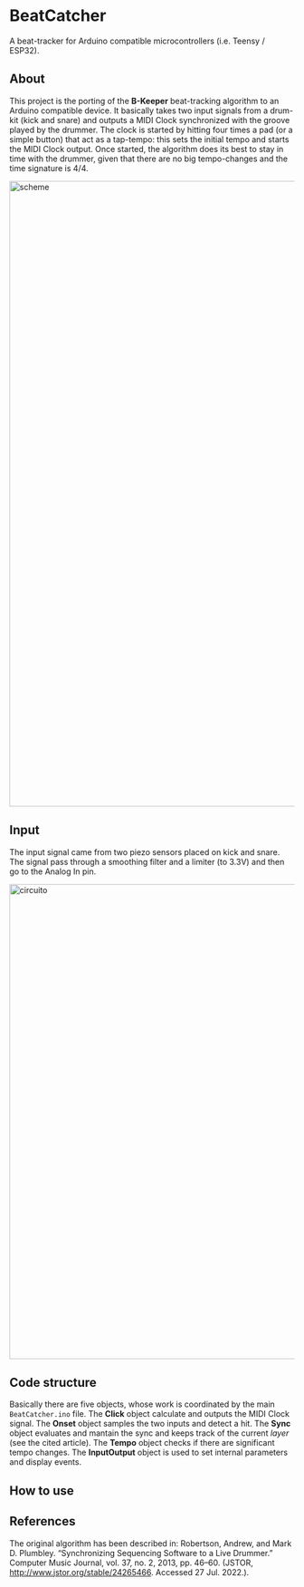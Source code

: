 # BeatCatcher
A beat-tracker for Arduino compatible microcontrollers (i.e. Teensy / ESP32).

## About
This project is the porting of the **B-Keeper** beat-tracking algorithm to an Arduino compatible device. It basically takes two input signals from a drum-kit (kick and snare) and outputs a MIDI Clock synchronized with the groove played by the drummer. The clock is started by hitting four times a pad (or a simple button) that act as a tap-tempo: this sets the initial tempo and starts the MIDI Clock output. Once started, the algorithm does its best to stay in time with the drummer, given that there are no big tempo-changes and the time signature is 4/4.

<img width="1105" alt="scheme" src="https://user-images.githubusercontent.com/79301372/181687497-09484943-7ec5-4a1f-b272-453ac31e0781.png">

## Input
The input signal came from two piezo sensors placed on kick and snare. The signal pass through a smoothing filter and a limiter (to 3.3V) and then go to the Analog In pin. 

<img width="839" alt="circuito" src="https://user-images.githubusercontent.com/79301372/181357966-652a7ec0-a377-424d-9434-f0e07ecfd4c4.png">

## Code structure
Basically there are five objects, whose work is coordinated by the main ``BeatCatcher.ino`` file. The **Click** object calculate and outputs the MIDI Clock signal. The **Onset** object samples the two inputs and detect a hit. The **Sync** object evaluates and mantain the sync and keeps track of the current *layer* (see the cited article). The **Tempo** object checks if there are significant tempo changes. The **InputOutput** object is used to set internal parameters and display events.

## How to use


## References
The original algorithm has been described in: Robertson, Andrew, and Mark D. Plumbley. “Synchronizing Sequencing Software to a Live Drummer.” Computer Music Journal, vol. 37, no. 2, 2013, pp. 46–60. (JSTOR, http://www.jstor.org/stable/24265466. Accessed 27 Jul. 2022.). 
